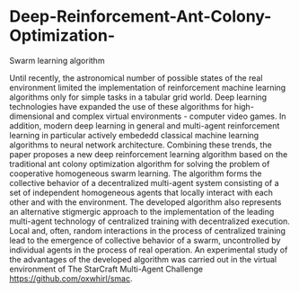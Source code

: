 # Deep-Reinforcement-Ant-Colony-Optimization-
Swarm learning algorithm

Until recently, the astronomical number of possible states of the real environment limited the implementation of reinforcement machine learning algorithms only for simple tasks in a tabular grid world. Deep learning technologies have expanded the use of these algorithms for high-dimensional and complex virtual environments - computer video games. In addition, modern deep learning in general and multi-agent reinforcement learning in particular actively embededd classical machine learning algorithms to neural network architecture. Combining these trends, the paper proposes a new deep reinforcement learning algorithm based on the traditional ant colony optimization algorithm for solving the problem of cooperative homogeneous swarm learning. The algorithm forms the collective behavior of a decentralized multi-agent system consisting of a set of independent homogeneous agents that locally interact with each other and with the environment. The developed algorithm also represents an alternative stigmergic approach to the implementation of the leading multi-agent technology of centralized training with decentralized execution. Local and, often, random interactions in the process of centralized training lead to the emergence of collective behavior of a swarm, uncontrolled by individual agents in the process of real operation. An experimental study of the advantages of the developed algorithm was carried out in the virtual environment of The StarCraft Multi-Agent Challenge https://github.com/oxwhirl/smac. 
